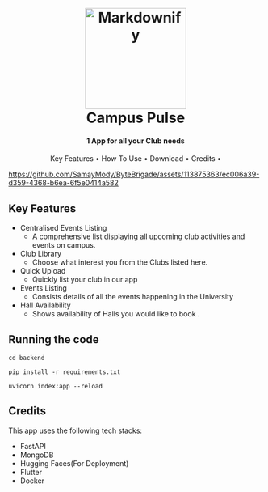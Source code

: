 <h1 align="center">
  <br>
  <a><img src="https://github.com/SachinPrasanth777/Campus-Pulse/assets/113875363/3df1bd6b-c255-498e-9707-f96bd21b14f8" alt="Markdownify" width="200"></a>
  <br>
  Campus Pulse
  <br>
</h1>


<h4 align="center">1 App for all your Club needs </h4>


<p align="center">
  <a >Key Features</a> •
  <a >How To Use</a> •
  <a >Download</a> •
  <a >Credits</a> •
</p>



https://github.com/SamayMody/ByteBrigade/assets/113875363/ec006a39-d359-4368-b6ea-6f5e0414a582



## Key Features

* Centralised Events Listing
  -  A comprehensive list displaying all upcoming club activities and events on campus.
* Club Library
  - Choose what interest you from the Clubs listed here.
* Quick Upload
  - Quickly list your club in our app 
* Events Listing
  - Consists details of all the events happening in the University
* Hall Availability
  - Shows availability of Halls you would like to book .


## Running the code
```
cd backend
```
```
pip install -r requirements.txt
```
```
uvicorn index:app --reload
```

## Credits

This app uses the following tech stacks:

- FastAPI
- MongoDB
- Hugging Faces(For Deployment)
- Flutter
- Docker
